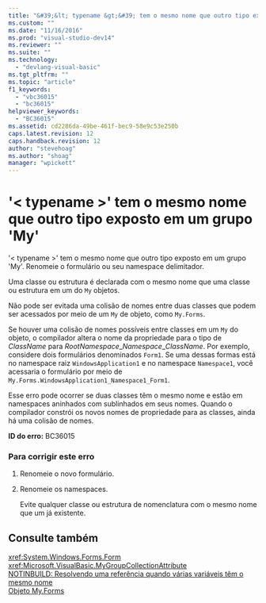 ```yaml
---
title: "&#39;&lt; typename &gt;&#39; tem o mesmo nome que outro tipo exposto em um grupo &#39;My&#39; | Microsoft Docs"
ms.custom: ""
ms.date: "11/16/2016"
ms.prod: "visual-studio-dev14"
ms.reviewer: ""
ms.suite: ""
ms.technology: 
  - "devlang-visual-basic"
ms.tgt_pltfrm: ""
ms.topic: "article"
f1_keywords: 
  - "vbc36015"
  - "bc36015"
helpviewer_keywords: 
  - "BC36015"
ms.assetid: cd2286da-49be-461f-bec9-58e9c53e250b
caps.latest.revision: 12
caps.handback.revision: 12
author: "stevehoag"
ms.author: "shoag"
manager: "wpickett"
---
```

# &#39;&lt; typename &gt;&#39; tem o mesmo nome que outro tipo exposto em um grupo &#39;My&#39;
'\< typename \>' tem o mesmo nome que outro tipo exposto em um grupo 'My'. Renomeie o formulário ou seu namespace delimitador.  
  
 Uma classe ou estrutura é declarada com o mesmo nome que uma classe ou estrutura em um do `My` objetos.  
  
 Não pode ser evitada uma colisão de nomes entre duas classes que podem ser acessados por meio de um `My` de objeto, como `My.Forms`.  
  
 Se houver uma colisão de nomes possíveis entre classes em um `My` do objeto, o compilador altera o nome da propriedade para o tipo de *ClassName* para *RootNamespace*\_*Namespace*\_*ClassName*. Por exemplo, considere dois formulários denominados `Form1`. Se uma dessas formas está no namespace raiz `WindowsApplication1` e no namespace `Namespace1`, você acessaria o formulário por meio de `My.Forms.WindowsApplication1_Namespace1_Form1`.  
  
 Esse erro pode ocorrer se duas classes têm o mesmo nome e estão em namespaces aninhados com sublinhados em seus nomes. Quando o compilador constrói os novos nomes de propriedade para as classes, ainda há uma colisão de nomes.  
  
 **ID do erro:** BC36015  
  
### Para corrigir este erro  
  
1.  Renomeie o novo formulário.  
  
2.  Renomeie os namespaces.  
  
     Evite qualquer classe ou estrutura de nomenclatura com o mesmo nome que um já existente.  
  
## Consulte também  
 <xref:System.Windows.Forms.Form>   
 <xref:Microsoft.VisualBasic.MyGroupCollectionAttribute>   
 [NOTINBUILD: Resolvendo uma referência quando várias variáveis têm o mesmo nome](http://msdn.microsoft.com/pt-br/9601e39f-1911-44e1-ace5-3f6e090408b9)   
 [Objeto My.Forms](../../visual-basic/language-reference/objects/my-forms-object.md)